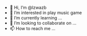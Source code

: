 - 👋 Hi, I’m @lzwazb
- 👀 I’m interested in play music game
- 🌱 I’m currently learning ...
- 💞️ I’m looking to collaborate on ...
- 📫 How to reach me ...

<!---
lzwazb/lzwazb is a ✨ special ✨ repository because its `README.md` (this file) appears on your GitHub profile.
You can click the Preview link to take a look at your changes.
--->
